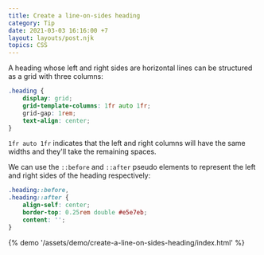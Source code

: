 ```yaml
---
title: Create a line-on-sides heading
category: Tip
date: 2021-03-03 16:16:00 +7
layout: layouts/post.njk
topics: CSS
---
```


A heading whose left and right sides are horizontal lines can be structured as a grid with three columns:

```css
.heading {
    display: grid;
    grid-template-columns: 1fr auto 1fr;
    grid-gap: 1rem;
    text-align: center;
}
```

`1fr auto 1fr` indicates that the left and right columns will have the same widths and they'll take the remaining spaces.

We can use the `::before` and `::after` pseudo elements to represent the left and right sides of the heading respectively:

```css
.heading::before,
.heading::after {
    align-self: center;
    border-top: 0.25rem double #e5e7eb;
    content: '';
}
```

{% demo '/assets/demo/create-a-line-on-sides-heading/index.html' %}
